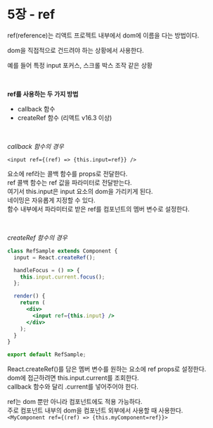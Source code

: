 # 5장 - ref

ref(reference)는 리액트 프로젝트 내부에서 dom에 이름을 다는 방법이다.

dom을 직접적으로 건드려야 하는 상황에서 사용한다.

예를 들어 특정 input 포커스, 스크롤 박스 조작 같은 상황

&nbsp;

**ref를 사용하는 두 가지 방법**

- callback 함수
- createRef 함수 (리액트 v16.3 이상)

&nbsp;

_callback 함수의 경우_

`<input ref={(ref) => {this.input=ref}} />`

요소에 ref라는 콜백 함수를 props로 전달한다.  
ref 콜백 함수는 ref 값을 파라미터로 전달받는다.  
여기서 this.input은 input 요소의 dom을 가리키게 된다.  
네이밍은 자유롭게 지정할 수 있다.  
함수 내부에서 파라미터로 받은 ref를 컴포넌트의 멤버 변수로 설정한다.

&nbsp;

_createRef 함수의 경우_

```jsx
class RefSample extends Component {
  input = React.createRef();

  handleFocus = () => {
    this.input.current.focus();
  };

  render() {
    return (
      <div>
        <input ref={this.input} />
      </div>
    );
  }
}

export default RefSample;
```

React.createRef()를 담은 멤버 변수를 원하는 요소에 ref props로 설정한다.  
dom에 접근하려면 this.input.current를 조회한다.  
callback 함수와 달리 .current를 넣어주어야 한다.

ref는 dom 뿐만 아니라 컴포넌트에도 적용 가능하다.  
주로 컴포넌트 내부의 dom을 컴포넌트 외부에서 사용할 때 사용한다.  
`<MyComponent ref={(ref) => {this.myComponent=ref}}>`
